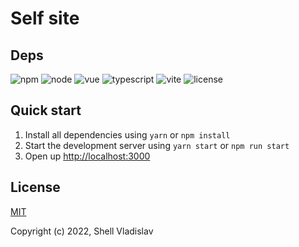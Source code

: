 # Self site

## Deps

![npm](https://img.shields.io/badge/npm-v8.13.2-blue?style=flat-square)
![node](https://img.shields.io/badge/node-v16.15.1-yellowgreen?style=flat-square)
![vue](https://img.shields.io/badge/vue-v3.2.37-green?style=flat-square)
![typescript](https://img.shields.io/badge/typescript-v4.7.4-lightgrey?style=flat-square)
![vite](https://img.shields.io/badge/vite-v3.0.2-yellow?style=flat-square)
![license](https://img.shields.io/badge/license-MIT-green?style=flat-square)

## Quick start

1. Install all dependencies using `yarn` or `npm install`
2. Start the development server using `yarn start` or `npm run start`
3. Open up [http://localhost:3000](http://localhost:3000)

## License

[MIT](https://github.com/FreeeeZ/self-site/blob/main/LICENSE)

Copyright (c) 2022, Shell Vladislav
